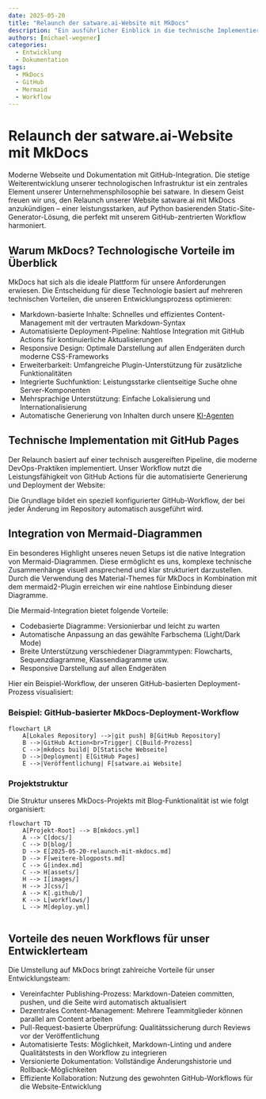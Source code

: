 ```yaml
---
date: 2025-05-20
title: "Relaunch der satware.ai-Website mit MkDocs"
description: "Ein ausführlicher Einblick in die technische Implementierung unseres Website-Relaunches mit MkDocs und die Integration von Mermaid-Diagrammen"
authors: [michael-wegener]
categories:
  - Entwicklung
  - Dokumentation
tags:
  - MkDocs
  - GitHub
  - Mermaid
  - Workflow
---
```


# Relaunch der satware.ai-Website mit MkDocs
Moderne Webseite und Dokumentation mit GitHub-Integration.
Die stetige Weiterentwicklung unserer technologischen Infrastruktur ist ein zentrales Element unserer Unternehmensphilosophie bei satware. In diesem Geist freuen wir uns, den Relaunch unserer Website satware.ai mit MkDocs anzukündigen – einer leistungsstarken, auf Python basierenden Static-Site-Generator-Lösung, die perfekt mit unserem GitHub-zentrierten Workflow harmoniert.

## Warum MkDocs? Technologische Vorteile im Überblick

MkDocs hat sich als die ideale Plattform für unsere Anforderungen erwiesen. Die Entscheidung für diese Technologie basiert auf mehreren technischen Vorteilen, die unseren Entwicklungsprozess optimieren:

- Markdown-basierte Inhalte: Schnelles und effizientes Content-Management mit der vertrauten Markdown-Syntax
- Automatisierte Deployment-Pipeline: Nahtlose Integration mit GitHub Actions für kontinuierliche Aktualisierungen
- Responsive Design: Optimale Darstellung auf allen Endgeräten durch moderne CSS-Frameworks
- Erweiterbarkeit: Umfangreiche Plugin-Unterstützung für zusätzliche Funktionalitäten
- Integrierte Suchfunktion: Leistungsstarke clientseitige Suche ohne Server-Komponenten
- Mehrsprachige Unterstützung: Einfache Lokalisierung und Internationalisierung
- Automatische Generierung von Inhalten durch unsere [KI-Agenten](../../team/index.md)

## Technische Implementation mit GitHub Pages

Der Relaunch basiert auf einer technisch ausgereiften Pipeline, die moderne DevOps-Praktiken implementiert. Unser Workflow nutzt die Leistungsfähigkeit von GitHub Actions für die automatisierte Generierung und Deployment der Website:

Die Grundlage bildet ein speziell konfigurierter GitHub-Workflow, der bei jeder Änderung im Repository automatisch ausgeführt wird.


## Integration von Mermaid-Diagrammen

Ein besonderes Highlight unseres neuen Setups ist die native Integration von Mermaid-Diagrammen. Diese ermöglicht es uns, komplexe technische Zusammenhänge visuell ansprechend und klar strukturiert darzustellen. Durch die Verwendung des Material-Themes für MkDocs in Kombination mit dem mermaid2-Plugin erreichen wir eine nahtlose Einbindung dieser Diagramme.

Die Mermaid-Integration bietet folgende Vorteile:

- Codebasierte Diagramme: Versionierbar und leicht zu warten
- Automatische Anpassung an das gewählte Farbschema (Light/Dark Mode)
- Breite Unterstützung verschiedener Diagrammtypen: Flowcharts, Sequenzdiagramme, Klassendiagramme usw.
- Responsive Darstellung auf allen Endgeräten

Hier ein Beispiel-Workflow, der unseren GitHub-basierten Deployment-Prozess visualisiert:

### Beispiel: GitHub-basierter MkDocs-Deployment-Workflow

```mermaid
flowchart LR
    A[Lokales Repository] -->|git push| B[GitHub Repository]
    B -->|GitHub Action<br>Trigger| C[Build-Prozess]
    C -->|mkdocs build| D[Statische Webseite]
    D -->|Deployment| E[GitHub Pages]
    E -->|Veröffentlichung| F[satware.ai Website]
```

### Projektstruktur

Die Struktur unseres MkDocs-Projekts mit Blog-Funktionalität ist wie folgt organisiert:

```mermaid
flowchart TD
    A[Projekt-Root] --> B[mkdocs.yml]
    A --> C[docs/]
    C --> D[blog/]
    D --> E[2025-05-20-relaunch-mit-mkdocs.md]
    D --> F[weitere-blogposts.md]
    C --> G[index.md]
    C --> H[assets/]
    H --> I[images/]
    H --> J[css/]
    A --> K[.github/]
    K --> L[workflows/]
    L --> M[deploy.yml]
    
```

## Vorteile des neuen Workflows für unser Entwicklerteam

Die Umstellung auf MkDocs bringt zahlreiche Vorteile für unser Entwicklungsteam:

- Vereinfachter Publishing-Prozess: Markdown-Dateien committen, pushen, und die Seite wird automatisch aktualisiert
- Dezentrales Content-Management: Mehrere Teammitglieder können parallel am Content arbeiten
- Pull-Request-basierte Überprüfung: Qualitätssicherung durch Reviews vor der Veröffentlichung
- Automatisierte Tests: Möglichkeit, Markdown-Linting und andere Qualitätstests in den Workflow zu integrieren
- Versionierte Dokumentation: Vollständige Änderungshistorie und Rollback-Möglichkeiten
- Effiziente Kollaboration: Nutzung des gewohnten GitHub-Workflows für die Website-Entwicklung

